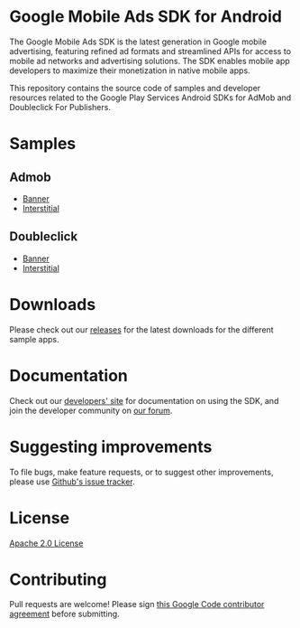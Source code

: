 Google Mobile Ads SDK for Android
=================================
The Google Mobile Ads SDK is the latest generation in Google mobile advertising,
featuring refined ad formats and streamlined APIs for access to mobile ad
networks and advertising solutions. The SDK enables mobile app developers to
maximize their monetization in native mobile apps.

This repository contains the source code of samples and developer resources
related to the Google Play Services Android SDKs for AdMob and Doubleclick For
Publishers.

Samples
=======

Admob
-----

* [Banner](https://github.com/googleads/googleads-mobile-android-examples/tree/master/admob/BannerExample)
* [Interstitial](https://github.com/googleads/googleads-mobile-android-examples/tree/master/admob/interstitial)

Doubleclick
-----------

* [Banner](https://github.com/googleads/googleads-mobile-android-examples/tree/master/doubleclick/BannerExample)
* [Interstitial](https://github.com/googleads/googleads-mobile-android-examples/tree/master/doubleclick/interstitial)

Downloads
=========
Please check out our
[releases](https://github.com/googleads/googleads-mobile-android-examples/releases)
for the latest downloads for the different sample apps.

Documentation
==============
Check out our [developers' site](https://developers.google.com/mobile-ads-sdk/)
for documentation on using the SDK, and join the developer community on
[our forum](https://groups.google.com/forum/#!forum/google-admob-ads-sdk).

Suggesting improvements
=======================
To file bugs, make feature requests, or to suggest other improvements, please use
[Github's issue tracker](https://github.com/googleads/googleads-mobile-android-examples/issues).

License
=======
[Apache 2.0 License](http://www.apache.org/licenses/LICENSE-2.0.html)

Contributing
============
Pull requests are welcome! Please sign
[this Google Code contributor agreement](https://developers.google.com/open-source/cla/individual?csw=1)
before submitting.

